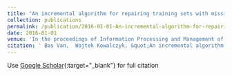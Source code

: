 ```yaml
---
title: "An incremental algorithm for repairing training sets with missing values"
collection: publications
permalink: /publication/2016-01-01-An-incremental-algorithm-for-repairing-training-sets-with-missing-values
date: 2016-01-01
venue: 'In the proceedings of Information Processing and Management of Uncertainty in Knowledge-Based Systems: 16th International Conference, IPMU 2016, Eindhoven, The Netherlands, June 20-24, 2016, Proceedings, Part II 16'
citation: ' Bas Van,  Wojtek Kowalczyk, &quot;An incremental algorithm for repairing training sets with missing values.&quot; In the proceedings of Information Processing and Management of Uncertainty in Knowledge-Based Systems: 16th International Conference, IPMU 2016, Eindhoven, The Netherlands, June 20-24, 2016, Proceedings, Part II 16, 2016.'
---
```

Use [Google Scholar](https://scholar.google.com/scholar?q=An+incremental+algorithm+for+repairing+training+sets+with+missing+values){:target="_blank"} for full citation